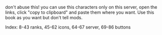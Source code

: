 don't abuse this!
you can use this characters only on this server, open the links, click "copy to clipboard" and paste them where you want.
Use this book as you want but don't tell mods.

Index:
8-43 ranks,
45-62 icons,
64-67 server,
69-86 buttons
